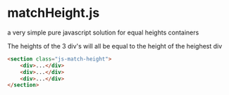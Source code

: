 # matchHeight.js
a very simple pure javascript solution for equal heights containers 

The heights of the 3 div's will all be equal to the height of the heighest div

```html
<section class="js-match-height">
    <div>...</div>
    <div>...</div>
    <div>...</div>
</section>
```
<script src="/js/matchHeight.min.js"></script>
